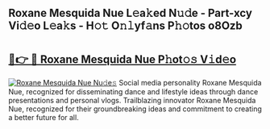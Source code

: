 ## Roxane Mesquida Nue L𝚎a𝚔ed N𝚞𝚍e - Part-xcy Vi𝚍𝚎o L𝚎a𝚔s - H𝚘𝚝 O𝚗𝚕yf𝚊ns P𝚑𝚘tos o8Ozb

# <h2><a href="http://kf0isgp.oniu.top/?m=Roxane+Mesquida+Nue">🔗👉 🔴 Roxane Mesquida Nue P𝚑ot𝚘𝚜 V𝚒d𝚎o</a></h2>

[![Roxane Mesquida Nue Nu𝚍e𝚜](https://i.imgur.com/0qMVB7G.gif)](http://kf0isgp.oniu.top/?m=Roxane+Mesquida+Nue)
Social media personality Roxane Mesquida Nue, recognized for disseminating dance and lifestyle ideas through dance presentations and personal vlogs. Trailblazing innovator Roxane Mesquida Nue, recognized for their groundbreaking ideas and commitment to creating a better future for all.  
